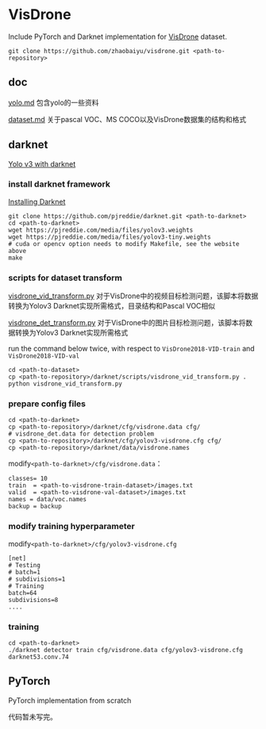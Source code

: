 # VisDrone

Include PyTorch and Darknet implementation for [VisDrone](http://www.aiskyeye.com/) dataset.

```
git clone https://github.com/zhaobaiyu/visdrone.git <path-to-repository>
```

## doc

[yolo.md](https://github.com/zhaobaiyu/visdrone/blob/master/doc/yolo.md) 包含yolo的一些资料

[dataset.md](https://github.com/zhaobaiyu/visdrone/blob/master/doc/dataset.md) 关于pascal VOC、MS COCO以及VisDrone数据集的结构和格式

## darknet

[Yolo v3 with darknet](https://pjreddie.com/darknet/yolo/)

### install darknet framework

[Installing Darknet](https://pjreddie.com/darknet/install/)

```
git clone https://github.com/pjreddie/darknet.git <path-to-darknet>
cd <path-to-darknet>
wget https://pjreddie.com/media/files/yolov3.weights
wget https://pjreddie.com/media/files/yolov3-tiny.weights
# cuda or opencv option needs to modify Makefile, see the website above
make
```

### scripts for dataset transform

[visdrone\_vid\_transform.py](https://github.com/zhaobaiyu/visdrone/blob/master/darknet/scripts/visdrone_vid_transform.py) 对于VisDrone中的视频目标检测问题，该脚本将数据转换为Yolov3 Darknet实现所需格式，目录结构和Pascal VOC相似

[visdrone\_det\_transform.py](https://github.com/zhaobaiyu/visdrone/blob/master/darknet/scripts/visdrone_det_transform.py) 对于VisDrone中的图片目标检测问题，该脚本将数据转换为Yolov3 Darknet实现所需格式

run the command below twice, with respect to `VisDrone2018-VID-train` and `VisDrone2018-VID-val`

```
cd <path-to-dataset>
cp <path-to-repository>/darknet/scripts/visdrone_vid_transform.py .
python visdrone_vid_transform.py
```

### prepare config files

```
cd <path-to-darknet>
cp <path-to-repository>/darknet/cfg/visdrone.data cfg/
# visdrone_det.data for detection problem
cp <patn-to-repository>/darknet/cfg/yolov3-visdrone.cfg cfg/
cp <path-to-repository>/darknet/data/visdrone.names
```

modify`<path-to-darknet>/cfg/visdrone.data`：

```
classes= 10
train  = <path-to-visdrone-train-dataset>/images.txt
valid  = <path-to-visdrone-val-dataset>/images.txt
names = data/voc.names
backup = backup
```

### modify training hyperparameter

modify`<path-to-darknet>/cfg/yolov3-visdrone.cfg`

```
[net]
# Testing
# batch=1
# subdivisions=1
# Training
batch=64
subdivisions=8
....
```

### training

```
cd <path-to-darknet>
./darknet detector train cfg/visdrone.data cfg/yolov3-visdrone.cfg darknet53.conv.74
```

## PyTorch

PyTorch implementation from scratch

代码暂未写完。

